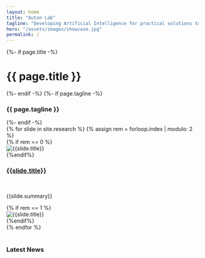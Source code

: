 ```yaml
---
layout: home
title: "Auton Lab"
tagline: "Developing Artificial Intelligence for practical solutions to real world problems"
hero: "/assets/images/showcase.jpg"
permalink: /
---
```



<div class="home">
  <div class="hero container-fluid text-center">
  {%- if page.title -%}
    <h1>{{ page.title }}</h1>    
  {%- endif -%}
  {%- if page.tagline -%}
    <h3>{{ page.tagline }}</h3>
  {%- endif -%}
<div id="researchCarousel" class="carousel slide" data-bs-ride="carousel">

  <div class="carousel-inner">
    {% for slide in site.research %}
    {% assign rem = forloop.index | modulo: 2 %}
    <div class="carousel-item{% if forloop.first %} active{% endif %}">
    	<div class="row">
    		{% if rem == 0 %}
			<div class="col">
        		<img src="{{slide.splash | relative_url}}" class="d-block w-100" alt="{{slide.title}}">
        	</div>
        	{%endif%}
        	<div class="col align-self-center slide-div">
      			<h3><a href="{{slide.url | relative_url}}">{{slide.title}}</a></h3>
      			<br/>
      			<p>{{slide.summary}}</p>
      		</div>
      		{% if rem == 1 %}
			<div class="col">
        		<img src="{{slide.splash | relative_url}}" class="d-block w-100" alt="{{slide.title}}">
        	</div>
        	{%endif%}
      	</div>
    </div>
    {% endfor %}
  </div>

</div>
  </div>
<br/>

<h3>Latest News</h3>

